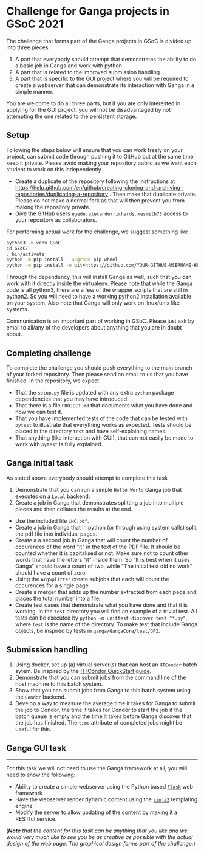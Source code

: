 # Challenge for Ganga projects in GSoC 2021

The challenge that forms part of the Ganga projects in GSoC is divided up into three pieces.

1) A part that everybody should attempt that demonstrates the ability to do a basic job in Ganga and work with python
2) A part that is related to the improved submission handling
3) A part that is specific to the GUI project where you will be required to create a webserver that can demonstrate its interaction with Ganga in a simple manner.

You are welcome to do all three parts, but if you are only interested in applying for the GUI project, you will not be disadvantaged by not attempting the one related to the persistent storage.

## Setup
Following the steps below will ensure that you can work freely on your project, can submit code through pushing it to GitHub but at the same time keep it private. Please avoid making your repository public as we want each student to work on this independently.

- Create a duplicate of the repository following the instructions at https://help.github.com/en/github/creating-cloning-and-archiving-repositories/duplicating-a-repository . Then make that duplicate private. Please do not make a normal fork as that will then prevent you from making the repository private.
- Give the GitHub users `egede`, `alexanderrichards`, `mesmith75` access to your repository as collaborators.

For performing actual work for the challenge, we suggest something like

```bash
python3 -m venv GSoC
cd GSoC/
. bin/activate
python -m pip install --upgrade pip wheel
python -m pip install -e git+https://github.com/YOUR-GITHUB-USERNAME-HERE/GangaGSoC2021#egg=gangagsoc
```

Through the dependency, this will install Ganga as well, such that you can work with it directly inside the virtualenv. Please note that while the Ganga code is all python3, there are a few of the wrapper scripts that are still in python2. So you will need to have a working python2 installation available on your system. Also note that Ganga will only work on linux/unix like systems.

Communication is an important part of working in GSoC. Please just ask by email to all/any of the developers about anything that you are in doubt about. 

## Completing challenge

To complete the challenge you should push everything to the main branch of your forked repository. Then please send an email to us that you have finished. In the repository, we expect
- That the `setup.py` file is updated with any extra `python` package dependencies that you may have introduced.
- That there is a file `PROJECT.md` that documents what you have done and how we can test it.
- That you have implemented tests of the code that can be tested with `pytest` to illustrate that everything works as expected. Tests should be placed in the directory `test` and have self-explaining names.
- That anything (like interaction with GUI), that can not easily be made to work with `pytest` is fully explained.

## Ganga initial task

As stated above everybody should attempt to complete this task

1) Demonstrate that you can run a simple `Hello World` Ganga job that executes on a `Local` backend.
2) Create a job in Ganga that demonstrates splitting a job into multiple pieces and then collates the results at the end.
  - Use the included file `LHC.pdf`.
  - Create a job in Ganga that in python (or through using system calls) split the pdf file into individual pages. 
  - Create a a second job in Ganga that will count the number of occurences of the word "it" in the text of the PDF file. It should be counted whether it is capitalised or not. Make sure not to count other words that have the letters "it" inside them. So "It is best when it uses Ganga" should have a count of two, while "The initial test did no work" should have a count of zero.
  - Using the `ArgSplitter` create subjobs that each will count the occurences for a single page.
  - Create a merger that adds up the number extracted from each page and places the total number into a file.
  - Create test cases that demonstrate what you have done and that it is working. In the `test` directory you will find an example of a trivial test. All tests can be executed by `python -m unittest discover test "*.py"`, where `test` is the name of the directory. To make test that include Ganga objects, be inspired by tests in `ganga/GangaCore/test/GPI`.

## Submission handling

1) Using docker, set up (a) virtual server(s) that can host an `HTCondor` batch sytem. Be inspired by the [HTCondor QuickStart guide](https://htcondor.readthedocs.io/en/latest/admin-manual/quick-start-condor-pool.html).
2) Demonstrate that you can submit jobs from the command line of the host machine to this batch system.
3) Show that you can submit jobs from Ganga to this batch system using the `Condor` backend.
4) Develop a way to measure the average time it takes for Ganga to submit the job to Condor, the time it takes for Condor to start the job if the batch queue is empty and the time it takes before Ganga discover that the job has finished. The `time` attribute of completed jobs might be useful for this. 


## Ganga GUI task
---

For this task we will not need to use the Ganga framework at all, you will need to show the following:

 - Ability to create a simple webserver using the Python based [`Flask`](https://flask.palletsprojects.com/en/1.1.x/) web framework
 - Have the webserver render dynamic content using the [`jinja2`](https://jinja.palletsprojects.com/en/2.11.x/) templating engine
 - Modify the server to allow updating of the content by making it a RESTful service.

(*__Note__ that the content for this task can be anything that you like and we would very much like to see you be as creative as possible with the actual design of the web page. The graphical design forms part of the challenge.*)
